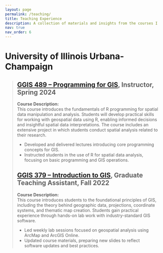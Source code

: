 ```yaml
---
layout: page
permalink: /teaching/
title: Teaching Experience
description: A collection of materials and insights from the courses I have taught.
nav: true
nav_order: 6
---
```


# University of Illinois Urbana-Champaign

> ## **[GGIS 489 – Programming for GIS](https://courses.illinois.edu/schedule/2024/spring/GGIS/489), Instructor, Spring 2024**  
> **Course Description:**  
> This course introduces the fundamentals of R programming for spatial data manipulation and analysis. Students will develop practical skills for working with geospatial data using R, enabling informed decisions and insightful spatial data interpretations. The course includes an extensive project in which students conduct spatial analysis related to their research.  
> - Developed and delivered lectures introducing core programming concepts for GIS.  
> - Instructed students in the use of R for spatial data analysis, focusing on basic programming and GIS operations.
> 
> ## **[GGIS 379 – Introduction to GIS](https://courses.illinois.edu/schedule/2022/fall/GGIS/379), Graduate Teaching Assistant, Fall 2022** 
> **Course Description:**  
> This course introduces students to the foundational principles of GIS, including the theory behind geographic data, projections, coordinate systems, and thematic map creation. Students gain practical experience through hands-on lab work with industry-standard GIS software.  
> - Led weekly lab sessions focused on geospatial analysis using ArcMap and ArcGIS Online.  
> - Updated course materials, preparing new slides to reflect software updates and best practices.
